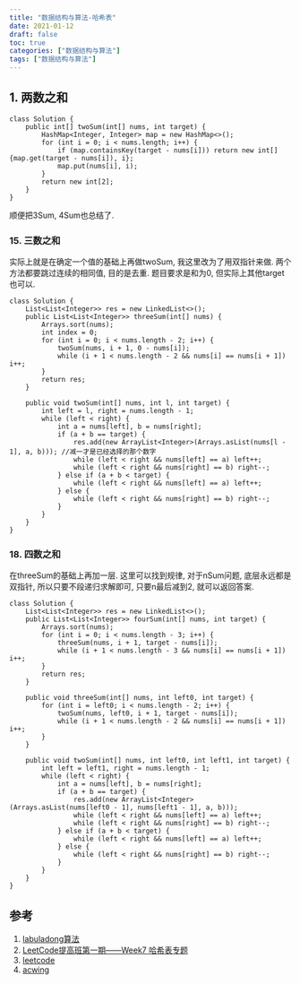 ```yaml
---
title: "数据结构与算法-哈希表"
date: 2021-01-12
draft: false
toc: true
categories: ["数据结构与算法"]
tags: ["数据结构与算法"]
---
```


## 1. 两数之和
```
class Solution {
    public int[] twoSum(int[] nums, int target) {
        HashMap<Integer, Integer> map = new HashMap<>();
        for (int i = 0; i < nums.length; i++) {
            if (map.containsKey(target - nums[i])) return new int[]{map.get(target - nums[i]), i};
            map.put(nums[i], i);
        }
        return new int[2];
    }
}
```

顺便把3Sum, 4Sum也总结了.

### 15. 三数之和
实际上就是在确定一个值的基础上再做twoSum, 我这里改为了用双指针来做. 两个方法都要跳过连续的相同值, 目的是去重. 题目要求是和为0, 但实际上其他target也可以.
```
class Solution {
    List<List<Integer>> res = new LinkedList<>();
    public List<List<Integer>> threeSum(int[] nums) {
        Arrays.sort(nums);
        int index = 0;
        for (int i = 0; i < nums.length - 2; i++) {
            twoSum(nums, i + 1, 0 - nums[i]);
            while (i + 1 < nums.length - 2 && nums[i] == nums[i + 1]) i++;
        }
        return res;
    }

    public void twoSum(int[] nums, int l, int target) {
        int left = l, right = nums.length - 1;
        while (left < right) {
            int a = nums[left], b = nums[right];
            if (a + b == target) {
                res.add(new ArrayList<Integer>(Arrays.asList(nums[l - 1], a, b))); //减一才是已经选择的那个数字
                while (left < right && nums[left] == a) left++;
                while (left < right && nums[right] == b) right--;
            } else if (a + b < target) {
                while (left < right && nums[left] == a) left++;
            } else {
                while (left < right && nums[right] == b) right--;
            }
        }
    }
}
```

### 18. 四数之和
在threeSum的基础上再加一层. 这里可以找到规律, 对于nSum问题, 底层永远都是双指针, 所以只要不段递归求解即可, 只要n最后减到2, 就可以返回答案.
```
class Solution {
    List<List<Integer>> res = new LinkedList<>();
    public List<List<Integer>> fourSum(int[] nums, int target) {
        Arrays.sort(nums);
        for (int i = 0; i < nums.length - 3; i++) {
            threeSum(nums, i + 1, target - nums[i]);
            while (i + 1 < nums.length - 3 && nums[i] == nums[i + 1]) i++;
        }
        return res;
    }
    
    public void threeSum(int[] nums, int left0, int target) {
        for (int i = left0; i < nums.length - 2; i++) {
            twoSum(nums, left0, i + 1, target - nums[i]);
            while (i + 1 < nums.length - 2 && nums[i] == nums[i + 1]) i++;
        }
    }

    public void twoSum(int[] nums, int left0, int left1, int target) {
        int left = left1, right = nums.length - 1;
        while (left < right) {
            int a = nums[left], b = nums[right];
            if (a + b == target) {
                res.add(new ArrayList<Integer>(Arrays.asList(nums[left0 - 1], nums[left1 - 1], a, b)));
                while (left < right && nums[left] == a) left++;
                while (left < right && nums[right] == b) right--;
            } else if (a + b < target) {
                while (left < right && nums[left] == a) left++;
            } else {
                while (left < right && nums[right] == b) right--;
            }
        }
    }
}
```

## 参考
1. [labuladong算法](https://mp.weixin.qq.com/s/1221AWsL7G89RtaHyHjRPNJENA)
2. [LeetCode提高班第一期——Week7 哈希表专题](https://www.bilibili.com/video/BV1Lb411w74Y)
3. [leetcode](https://leetcode-cn.com)
4. [acwing](https://www.acwing.com/problem/) 